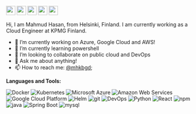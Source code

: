 <p><a href="https://www.twitter.com/mhkbgd"><img src="https://img.shields.io/badge/twitter-%231DA1F2.svg?&style=for-the-badge&logo=twitter&logoColor=white" height=25></a> <a href="https://www.linkedin.com/in/mhkbgd/"><img src="https://img.shields.io/badge/linkedin-%230077B5.svg?&style=for-the-badge&logo=linkedin&logoColor=white" height=25></a> <a href="https://www.instagram.com/mahmud.hsn/"><img src="https://img.shields.io/badge/instagram-%23E4405F.svg?&style=for-the-badge&logo=instagram&logoColor=white" height=25></a> <a href="https://www.facebook.com/mhkbgd/"><img src="https://img.shields.io/badge/facebook-%230077B5.svg?&style=for-the-badge&logo=facebook&logoColor=white" height=25></a> <a href="https://stackoverflow.com/users/4804745/mahmud-hasan-khan"><img src="https://img.shields.io/badge/stack overflow-%230077B5.svg?&style=for-the-badge&logo=stackoverflow&logoColor=white" height=25></a></p>

Hi, I am Mahmud Hasan, from Helsinki, Finland. I am currently working as a Cloud Engineer at KPMG Finland.

- 🔭 I’m currently working on Azure, Google Cloud and AWS!
- 🌱 I’m currently learning powershell
- 👯 I’m looking to collaborate on public cloud and DevOps
- 💬 Ask me about anything! 
- 📫 How to reach me: [@mhkbgd](mailto:mhkbgd@gmail.com?Subject=Github%20Contact!);

**Languages and Tools:**  
<p>
  <img alt="Docker" src="https://img.shields.io/badge/-Docker-46a2f1?style=flat-square&logo=docker&logoColor=white" />
  <img alt="Kubernetes" src="https://img.shields.io/badge/-Kubernetes-46a2f1?style=flat-square&logo=kubernetes&logoColor=white" />
  <img alt="Microsoft Azure" src="https://img.shields.io/badge/-Microsoft_Azure-0089D6?style=flat-square&logo=microsoft-azure&logoColor=white" />
  <img alt="Amazon Web Services" src="https://img.shields.io/badge/-Amazon_Web_Services-FF9900?style=flat-square&logo=amazon-aws&logoColor=white" />
  <img alt="Google Cloud Platform" src="https://img.shields.io/badge/-Google_Cloud_Platform-46a2f1?style=flat-square&logo=google-cloud&logoColor=white" />
  <img alt="Helm" src="https://img.shields.io/badge/-Helm-277A9F?style=flat-square&logo=helm&logoColor=white" />
  <img alt="git" src="https://img.shields.io/badge/-Git-F05032?style=flat-square&logo=git&logoColor=white" />
  <img alt="DevOps" src="https://img.shields.io/badge/-DevOps-6850DB?style=flat-square&logo=dev.to&logoColor=white" />
  <img alt="Python" src="https://img.shields.io/badge/-Python-3776AB?style=flat-square&logo=python&logoColor=white" />
  <img alt="React" src="https://img.shields.io/badge/-React-45b8d8?style=flat-square&logo=react&logoColor=white" />
  <img alt="npm" src="https://img.shields.io/badge/-NPM-CB3837?style=flat-square&logo=npm&logoColor=white" />
  <img alt="java" src="https://img.shields.io/badge/-Java-46a2f1?style=flat-square&logo=java&logoColor=white" />
  <img alt="Spring Boot" src="https://img.shields.io/badge/-Spring boot-green?style=flat-square&logo=spring&logoColor=white" />
  <img alt="mysql" src="https://img.shields.io/badge/-mysql-46a2f1?style=flat-square&logo=mysql&logoColor=white" />

</p>


